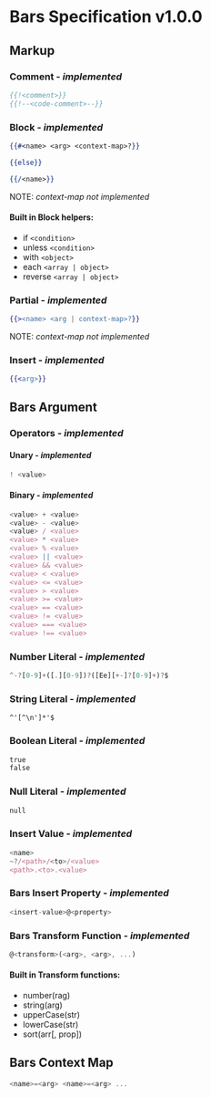 # Bars Specification v1.0.0

## Markup

### Comment - *implemented*

```handlebars
{{!<comment>}}
{{!--<code-comment>--}}
```

### Block - *implemented*

```handlebars
{{#<name> <arg> <context-map>?}}

{{else}}

{{/<name>}}
```
NOTE: *context-map not implemented*

#### Built in Block helpers:
- if `<condition>`
- unless `<condition>`
- with `<object>`
- each `<array | object>`
- reverse `<array | object>`

### Partial - *implemented*

```handlebars
{{><name> <arg | context-map>?}}
```
NOTE: *context-map not implemented*

### Insert - *implemented*

```handlebars
{{<arg>}}
```

## Bars Argument

### Operators - *implemented*

#### Unary - *implemented*

```javascript
! <value>
```

#### Binary - *implemented*

```javascript
<value> + <value>
<value> - <value>
<value> / <value>
<value> * <value>
<value> % <value>
<value> || <value>
<value> && <value>
<value> < <value>
<value> <= <value>
<value> > <value>
<value> >= <value>
<value> == <value>
<value> != <value>
<value> === <value>
<value> !== <value>
```

### Number Literal - *implemented*

```javascript
^-?[0-9]+([.][0-9])?([Ee][+-]?[0-9]+)?$
```

### String Literal - *implemented*

```
^'[^\n']*'$
```

### Boolean Literal - *implemented*

```handlebars
true
false
```

### Null Literal - *implemented*

```handlebars
null
```

### Insert Value - *implemented*

```javascript
<name>
~?/<path>/<to>/<value>
<path>.<to>.<value>
```

### Bars Insert Property - *implemented*

```javascript
<insert-value>@<property>
```

### Bars Transform Function - *implemented*

```javascript
@<transform>(<arg>, <arg>, ...)
```

#### Built in Transform functions:
- number(rag)
- string(arg)
- upperCase(str)
- lowerCase(str)
- sort(arr[, prop])

## Bars Context Map

```javascript
<name>=<arg> <name>=<arg> ...
```
